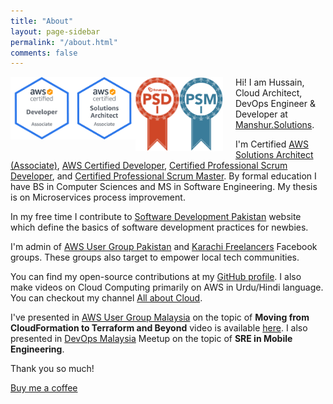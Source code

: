 ```yaml
---
title: "About"
layout: page-sidebar
permalink: "/about.html"
comments: false
---
```


<img src="assets/images/badges/da.png"
     alt="AWS Developer Associate Badge"
     style="float: left;" width="100px" />

<img src="assets/images/badges/saa.png"
     alt="AWS Solutions Architect Associate Badge"
     style="float: left;"  width="100px" />

<img src="assets/images/badges/psd.png"
     alt="Professional Scrum Developer"
     style="float: left;"  width="70px" />

<img src="assets/images/badges/psm.png"
     alt="Professional Scrum Master"
     style="float: left; margin-right: 20px;"  width="70px" />

Hi! I am Hussain, Cloud Architect, DevOps Engineer & Developer at [Manshur.Solutions](https://manshur.solutions).

I'm Certified [AWS Solutions Architect (Associate)][aws-architect], [AWS Certified Developer][aws-developer], [Certified Professional Scrum Developer][scrum-developer], and [Certified Professional Scrum Master][scrum-master]. By formal education I have BS in Computer Sciences and MS in Software Engineering. My thesis is on Microservices process improvement. 

In my free time I contribute to [Software Development Pakistan](http://softdevpk.com) website which define the basics of software development practices for newbies. 

I'm admin of [AWS User Group Pakistan](https://www.facebook.com/groups/awsugpk) and [Karachi Freelancers](https://www.facebook.com/groups/karachifreelancers) Facebook groups. These groups also target to empower local tech communities. 

You can find my open-source contributions at my [GitHub profile](http://github.com/husyn/). I also make videos on Cloud Computing primarily on AWS in Urdu/Hindi language. You can checkout my channel [All about Cloud](https://www.youtube.com/channel/UCQnAN556-_JeXfiQi9SgN_g).

I've presented in [AWS User Group Malaysia][aws-usergroup-malaysia] on the topic of **Moving from CloudFormation to Terraform and Beyond** video is available [here][awsug-malaysia-video]. I also presented in [DevOps Malaysia][devops-malaysia] Meetup on the topic of **SRE in Mobile Engineering**.

Thank you so much!

<a class="btn btn-danger" href="https://www.buymeacoffee.com/husyn">Buy me a coffee</a>

[aws-architect]: https://www.youracclaim.com/badges/9b211ff6-ec61-46ca-a372-5cefe1b7a453
[aws-developer]: https://www.youracclaim.com/badges/ba6fa512-60a2-4135-875d-db330818e44e
[scrum-developer]: https://www.scrum.org/certificates/398038
[scrum-master]: https://www.scrum.org/certificates/308171
[aws-usergroup-malaysia]: https://www.meetup.com/AWSUGMY/events/272642576/
[awsug-malaysia-video]: https://www.youtube.com/watch?v=fiG1iC7D4ow
[devops-malaysia]: https://www.meetup.com/DevOpsMalaysia/events/265462658/
